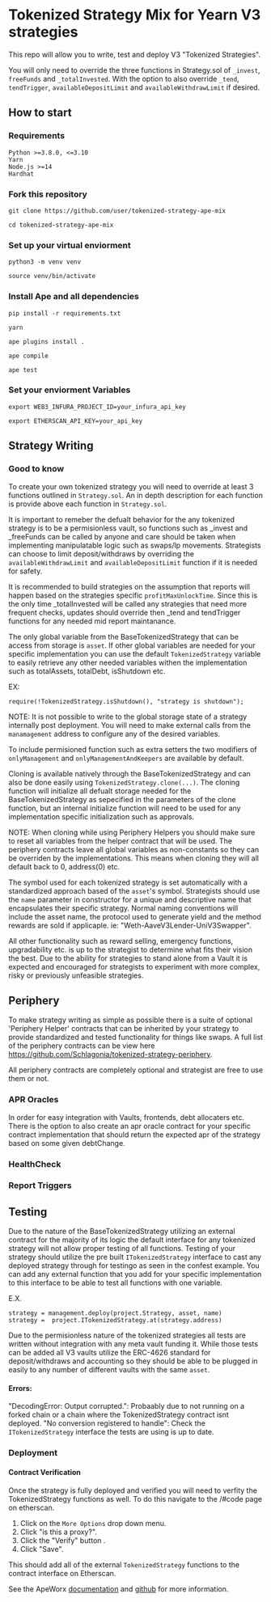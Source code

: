 # Tokenized Strategy Mix for Yearn V3 strategies

This repo will allow you to write, test and deploy V3 "Tokenized Strategies".

You will only need to override the three functions in Strategy.sol of `_invest`, `freeFunds` and `_totalInvested`. With the option to also override `_tend`, `tendTrigger`, `availableDepositLimit` and `availableWithdrawLimit` if desired.

## How to start

### Requirements
    Python >=3.8.0, <=3.10
    Yarn
    Node.js >=14
    Hardhat

### Fork this repository

    git clone https://github.com/user/tokenized-strategy-ape-mix

    cd tokenized-strategy-ape-mix

### Set up your virtual enviorment

    python3 -m venv venv

    source venv/bin/activate

### Install Ape and all dependencies

    pip install -r requirements.txt
    
    yarn
    
    ape plugins install .
    
    ape compile
    
    ape test
    
### Set your enviorment Variables

    export WEB3_INFURA_PROJECT_ID=your_infura_api_key

    export ETHERSCAN_API_KEY=your_api_key

## Strategy Writing

### Good to know

To create your own tokenized strategy you will need to override at least 3 functions outlined in `Strategy.sol`. An in depth description for each function is provide above each function in `Strategy.sol`.

It is important to remeber the defualt behavior for the any tokenized strategy is to be a permisionless vault, so functions such as _invest and _freeFunds can be called by anyone and care should be taken when implementing manipulatable logic such as swaps/lp movements. Strategists can choose to limit deposit/withdraws by overriding the `availableWithdrawLimit` and `availableDepositLimit` function if it is needed for safety.

It is recommended to build strategies on the assumption that reports will happen based on the strategies specific `profitMaxUnlockTime`. Since this is the only time _totalInvested will be called any strategies that need more frequent checks, updates should override then _tend and tendTrigger functions for any needed mid report maintanance.

The only global variable from the BaseTokenizedStrategy that can be access from storage is `asset`. If other global variables are needed for your specific implementation you can use the default `TokenizedStrategy` variable to easily retrieve any other needed variables withen the implementation such as totalAssets, totalDebt, isShutdown etc.

EX:

    require(!TokenizedStrategy.isShutdown(), "strategy is shutdown");

NOTE: It is not possible to write to the global storage state of a strategy internally post deployment. You will need to make external calls from the `manamagement` address to configure any of the desired variables.

To include permisioned function such as extra setters the two modifiers of `onlyManagement` and `onlyManagementAndKeepers` are available by default.

Cloning is available natively through the BaseTokenizedStrategy and can also be done easily using `TokenizedStrategy.clone(...)`. The cloning function will initialize all defualt storage needed for the BaseTokenizedStrategy as sepecified in the parameters of the clone function, but an internal initialize function will need to be used for any implementation specific initialization such as approvals.

NOTE: When cloning while using Periphery Helpers you should make sure to reset all variables from the helper contract that will be used. The periphery contracts leave all global variables as non-constants so they can be overriden by the implementations. This means when cloning they will all default back to 0, address(0) etc.

The symbol used for each tokenized strategy is set automatically with a standardized approach based of the `asset`'s symbol. Strategists should use the `name` parameter in constructor for a unique and descriptive name that encapsulates their specific strategy. Normal naming conventions will include the asset name, the protocol used to generate yield and the method rewards are sold if applicaple. ie: "Weth-AaveV3Lender-UniV3Swapper".

All other functionality such as reward selling, emergency functions, upgradability etc. is up to the strategist to determine what fits their vision the best. Due to the ability for strategies to stand alone from a Vault it is expected and encouraged for strategists to experiment with more complex, risky or previously unfeasible strategies.

## Periphery

To make strategy writing as simple as possible there is a suite of optional 'Periphery Helper' contracts that can be inherited by your strategy to provide standardized and tested functionality for things like swaps. A full list of the periphery contracts can be view here https://github.com/Schlagonia/tokenized-strategy-periphery.

All periphery contracts are completely optional and strategist are free to use them or not.

### APR Oracles

In order for easy integration with Vaults, frontends, debt allocaters etc. There is the option to also create an apr oracle contract for your specific contract implementation that should return the expected apr of the strategy based on some given debtChange. 

### HealthCheck

### Report Triggers


## Testing

Due to the nature of the BaseTokenizedStrategy utilizing an external contract for the majority of its logic the default interface for any tokenized strategy will not allow proper testing of all functions. Testing of your strategy should utilize the pre built `ITokenizedStrategy` interface to cast any deployed strategy through for testingo as seen in the confest example. You can add any external function that you add for your specific implementation to this interface to be able to test all functions with one variable. 

E.X.

    strategy = management.deploy(project.Strategy, asset, name)
    strategy =  project.ITokenizedStrategy.at(strategy.address)

Due to the permisionless nature of the tokenized strategies all tests are written without integration with any meta vault funding it. While those tests can be added all V3 vaults utilize the ERC-4626 standard for deposit/withdraws and accounting so they should be able to be plugged in easily to any number of different vaults with the same `asset`.

#### Errors:

"DecodingError: Output corrupted.": Probaably due to not running on a forked chain or a chain where the TokenizedStrategy contract isnt deployed.
"No conversion registered to handle": Check the `ITokenizedStrategy` interface the tests are using is up to date.

### Deployment

#### Contract Verification

Once the strategy is fully deployed and verified you will need to verfity the TokenizedStrategy functions as well. To do this navigate to the /#code page on etherscan.

1. Click on the `More Options` drop down menu. 
2. Click "is this a proxy?".
3. Click the "Verify" button .
4. Click "Save". 

This should add all of the external `TokenizedStrategy` functions to the contract interface on Etherscan.

See the ApeWorx [documentation](https://docs.apeworx.io/ape/stable/) and [github](https://github.com/ApeWorX/ape) for more information.
